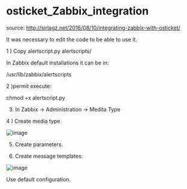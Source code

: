 # osticket_Zabbix_integration

source: http://sirlagz.net/2016/08/10/integrating-zabbix-with-osticket/

It was necessary to edit the code to be able to use it.


1 ) Copy alertscript.py   alertscripts/

In Zabbix default installations it can be in:

/usr/lib/zabbix/alertscripts

2 )permit execute: 

chmod +x alertscript.py


3) In Zabbix -> Administration -> Medita Type

4 ) Create media type

![image](https://user-images.githubusercontent.com/10785756/115292606-9677d200-a12c-11eb-90d2-fc2b4fcdce01.png)

5) Create parameters. 

6) Create message templates:

![image](https://user-images.githubusercontent.com/10785756/115292732-bc04db80-a12c-11eb-8400-3b9371d59f01.png)

Use default configuration. 
